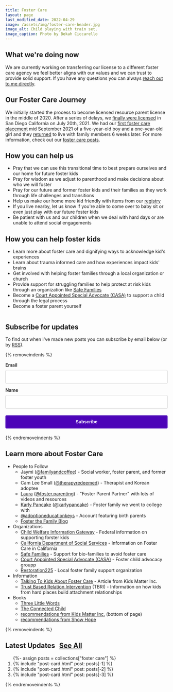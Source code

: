 ```yaml
---
title: Foster Care
layout: page
last_modified_date: 2022-04-29
image: /assets/img/foster-care-header.jpg
image_alt: Child playing with train set.
image_caption: Photo by Bekah Ciccarello
---
```

<style type="text/css">
  :root {
    --color-base-hue: 325;
  }

  .post-list-heading > .btn-link {
    margin-left: 0.5rem;
  }
</style>

## What we're doing now

We are currently working on transferring our license to a different foster care agency we feel better aligns with our values and we can trust to provide solid support. If you have any questions you can always [reach out to me directly](/#connect).

## Our Foster Care Journey

We initially started the process to become licensed resource parent license in the middle of 2020. After a series of delays, we [finally were licensed](/blog/2021/07/26/we're-becoming-foster-parents/) in San Diego California on July 20th, 2021. We had our [first foster care placement](/blog/2021/10/03/we've-started-our-first-placement/) mid September 2021 of a five-year-old boy and a one-year-old girl and they [returned](/blog/2022/01/30/wrapping-up-our-first-fostering-experience/) to live with family members 6 weeks later. For more information, check out our [foster care posts](/posts/tags/foster%20care).

## How you can help us

- Pray that we can use this transitional time to best prepare ourselves and our home for future foster kids
- Pray for wisdom as we adjust to parenthood and make decisions about who we will foster
- Pray for our future and former foster kids and their families as they work through life challenges and transitions
- Help us make our home more kid friendly with items from our [registry](https://www.babylist.com/ciccarello-foster-care)
- If you live nearby, let us know if you're able to come over to baby sit or even just play with our future foster kids
- Be patient with us and our children when we deal with hard days or are unable to attend social engagements

## How you can help foster kids

- Learn more about foster care and dignifying ways to acknowledge kid's experiences
- Learn about trauma informed care and how experiences impact kids' brains
- Get involved with helping foster families through a local organization or church
- Provide support for struggling families to help protect at risk kids through an organization like [Safe Families](https://safe-families.org/)
- Become a [Court Appointed Special Advocate (CASA)](https://www.speakupnow.org/) to support a child through the legal process
- Become a foster parent yourself

<!-- Anchor without hiding behind header -->
<div id="subscribe" style="padding-top: 50px; margin-top: -50px;"></div>

## Subscribe for updates

To find out when I've made new posts you can subscribe by email below (or by [RSS](/posts/tags/foster%20care/feed.xml)).

{% removeindents %}
<style type="text/css">
.ml-form-embedSubmitLoad {
  display: inline-block;
  width: 20px;
  height: 20px;
}
.sr-only {
  position: absolute;
  width: 1px;
  height: 1px;
  padding: 0;
  margin: -1px;
  overflow: hidden;
  clip: rect(0, 0, 0, 0);
  border: 0;
}
.ml-form-embedSubmitLoad:after {
  content: " ";
  display: block;
  width: 11px;
  height: 11px;
  margin: 1px;
  border-radius: 50%;
  border: 4px solid #fff;
  border-color: #fff #fff #fff transparent;
  animation: ml-form-embedSubmitLoad 1.2s linear infinite;
}
@keyframes ml-form-embedSubmitLoad {
  0% {
    transform: rotate(0);
  }
  100% {
    transform: rotate(360deg);
  }
}
#mlb2-4413934.ml-form-embedContainer {
  box-sizing: border-box;
  display: table;
  margin: 0 auto;
  position: static;
  width: 100% !important;
}

#mlb2-4413934.ml-form-embedContainer .ml-form-embedWrapper .ml-form-embedHeader img {
  border-top-left-radius: 4px;
  border-top-right-radius: 4px;
  height: auto;
  margin: 0 auto !important;
  max-width: 100%;
  width: undefinedpx;
}
#mlb2-4413934.ml-form-embedContainer .ml-form-embedWrapper .ml-form-embedBody.ml-form-embedBodyHorizontal {
  padding-bottom: 0;
}
#mlb2-4413934.ml-form-embedContainer .ml-form-embedWrapper .ml-block-form .ml-field-group {
  text-align: left !important;
}
#mlb2-4413934.ml-form-embedContainer .ml-form-embedWrapper .ml-block-form .ml-field-group label {
  margin-bottom: 5px;
  color: #333;
  font-size: 14px;
  font-weight: 700;
  font-style: normal;
  text-decoration: none;
  display: inline-block;
  line-height: 20px;
}
#mlb2-4413934.ml-form-embedContainer .ml-form-embedWrapper .ml-form-embedBody form {
  margin: 0;
  width: 100%;
}
#mlb2-4413934.ml-form-embedContainer .ml-form-embedWrapper .ml-form-embedBody .ml-form-checkboxRow,
#mlb2-4413934.ml-form-embedContainer .ml-form-embedWrapper .ml-form-embedBody .ml-form-formContent {
  margin: 0 0 20px 0;
  width: 100%;
}
#mlb2-4413934.ml-form-embedContainer .ml-form-embedWrapper .ml-form-embedBody .ml-form-checkboxRow {
  float: left;
}
#mlb2-4413934.ml-form-embedContainer .ml-form-embedWrapper .ml-form-embedBody .ml-form-formContent.horozintalForm {
  margin: 0;
  padding: 0 0 20px 0;
  width: 100%;
  height: auto;
  float: left;
}
#mlb2-4413934.ml-form-embedContainer .ml-form-embedWrapper .ml-form-embedBody .ml-form-fieldRow {
  margin: 0 0 10px 0;
  width: 100%;
}
#mlb2-4413934.ml-form-embedContainer .ml-form-embedWrapper .ml-form-embedBody .ml-form-fieldRow.ml-last-item {
  margin: 0;
}
#mlb2-4413934.ml-form-embedContainer .ml-form-embedWrapper .ml-form-embedBody .ml-form-fieldRow.ml-formfieldHorizintal {
  margin: 0;
}
#mlb2-4413934.ml-form-embedContainer .ml-form-embedWrapper .ml-form-embedBody .ml-form-fieldRow input {
  background-color: #fff !important;
  color: #333 !important;
  border-color: #ccc;
  border-radius: 4px !important;
  border-style: solid !important;
  border-width: 1px !important;
  font-size: 14px !important;
  height: auto;
  line-height: 21px !important;
  margin-bottom: 0;
  margin-top: 0;
  margin-left: 0;
  margin-right: 0;
  padding: 10px 10px !important;
  width: 100% !important;
  box-sizing: border-box !important;
  max-width: 100% !important;
}
#mlb2-4413934.ml-form-embedContainer .ml-form-embedWrapper .ml-form-embedBody .ml-form-fieldRow input::-webkit-input-placeholder,
#mlb2-4413934.ml-form-embedContainer .ml-form-embedWrapper .ml-form-embedBody .ml-form-horizontalRow input::-webkit-input-placeholder {
  color: #333;
}
#mlb2-4413934.ml-form-embedContainer .ml-form-embedWrapper .ml-form-embedBody .ml-form-fieldRow input::-moz-placeholder,
#mlb2-4413934.ml-form-embedContainer .ml-form-embedWrapper .ml-form-embedBody .ml-form-horizontalRow input::-moz-placeholder {
  color: #333;
}
#mlb2-4413934.ml-form-embedContainer .ml-form-embedWrapper .ml-form-embedBody .ml-form-fieldRow input:-ms-input-placeholder,
#mlb2-4413934.ml-form-embedContainer .ml-form-embedWrapper .ml-form-embedBody .ml-form-horizontalRow input:-ms-input-placeholder {
  color: #333;
}
#mlb2-4413934.ml-form-embedContainer .ml-form-embedWrapper .ml-form-embedBody .ml-form-fieldRow input:-moz-placeholder,
#mlb2-4413934.ml-form-embedContainer .ml-form-embedWrapper .ml-form-embedBody .ml-form-horizontalRow input:-moz-placeholder {
  color: #333;
}
#mlb2-4413934.ml-form-embedContainer .ml-form-embedWrapper .ml-form-embedBody .ml-form-fieldRow textarea,
#mlb2-4413934.ml-form-embedContainer .ml-form-embedWrapper .ml-form-embedBody .ml-form-horizontalRow textarea {
  background-color: #fff !important;
  color: #333 !important;
  border-color: #ccc !important;
  border-radius: 4px !important;
  border-style: solid !important;
  border-width: 1px !important;
  font-size: 14px !important;
  height: auto;
  line-height: 21px !important;
  margin-bottom: 0;
  margin-top: 0;
  padding: 10px 10px !important;
  width: 100% !important;
  box-sizing: border-box !important;
  max-width: 100% !important;
}
#mlb2-4413934.ml-form-embedContainer .ml-form-embedWrapper .ml-form-embedBody .ml-form-checkboxRow .label-description::before,
#mlb2-4413934.ml-form-embedContainer .ml-form-embedWrapper .ml-form-embedBody .ml-form-embedPermissions .ml-form-embedPermissionsOptionsCheckbox .label-description::before,
#mlb2-4413934.ml-form-embedContainer .ml-form-embedWrapper .ml-form-embedBody .ml-form-fieldRow .custom-checkbox .custom-control-label::before,
#mlb2-4413934.ml-form-embedContainer .ml-form-embedWrapper .ml-form-embedBody .ml-form-fieldRow .custom-radio .custom-control-label::before,
#mlb2-4413934.ml-form-embedContainer .ml-form-embedWrapper .ml-form-embedBody .ml-form-horizontalRow .custom-checkbox .custom-control-label::before,
#mlb2-4413934.ml-form-embedContainer .ml-form-embedWrapper .ml-form-embedBody .ml-form-horizontalRow .custom-radio .custom-control-label::before,
#mlb2-4413934.ml-form-embedContainer .ml-form-embedWrapper .ml-form-embedBody .ml-form-interestGroupsRow .ml-form-interestGroupsRowCheckbox .label-description::before {
  border-color: #ccc !important;
  background-color: #fff !important;
}
#mlb2-4413934.ml-form-embedContainer .ml-form-embedWrapper .ml-form-embedBody .ml-form-fieldRow input.custom-control-input[type="checkbox"] {
  box-sizing: border-box;
  padding: 0;
  position: absolute;
  z-index: -1;
  opacity: 0;
  margin-top: 5px;
  margin-left: -1.5rem;
  overflow: visible;
}
#mlb2-4413934.ml-form-embedContainer .ml-form-embedWrapper .ml-form-embedBody .ml-form-checkboxRow .label-description::before,
#mlb2-4413934.ml-form-embedContainer .ml-form-embedWrapper .ml-form-embedBody .ml-form-embedPermissions .ml-form-embedPermissionsOptionsCheckbox .label-description::before,
#mlb2-4413934.ml-form-embedContainer .ml-form-embedWrapper .ml-form-embedBody .ml-form-fieldRow .custom-checkbox .custom-control-label::before,
#mlb2-4413934.ml-form-embedContainer .ml-form-embedWrapper .ml-form-embedBody .ml-form-horizontalRow .custom-checkbox .custom-control-label::before,
#mlb2-4413934.ml-form-embedContainer .ml-form-embedWrapper .ml-form-embedBody .ml-form-interestGroupsRow .ml-form-interestGroupsRowCheckbox .label-description::before {
  border-radius: 4px !important;
}
#mlb2-4413934.ml-form-embedContainer .ml-form-embedWrapper .ml-form-embedBody .ml-form-checkboxRow input[type="checkbox"]:checked ~ .label-description::after,
#mlb2-4413934.ml-form-embedContainer .ml-form-embedWrapper .ml-form-embedBody .ml-form-embedPermissions .ml-form-embedPermissionsOptionsCheckbox input[type="checkbox"]:checked ~ .label-description::after,
#mlb2-4413934.ml-form-embedContainer .ml-form-embedWrapper .ml-form-embedBody .ml-form-fieldRow .custom-checkbox .custom-control-input:checked ~ .custom-control-label::after,
#mlb2-4413934.ml-form-embedContainer .ml-form-embedWrapper .ml-form-embedBody .ml-form-horizontalRow .custom-checkbox .custom-control-input:checked ~ .custom-control-label::after,
#mlb2-4413934.ml-form-embedContainer .ml-form-embedWrapper .ml-form-embedBody .ml-form-interestGroupsRow .ml-form-interestGroupsRowCheckbox input[type="checkbox"]:checked ~ .label-description::after {
  background-image: url("data:image/svg+xml,%3csvg xmlns='http://www.w3.org/2000/svg' viewBox='0 0 8 8'%3e%3cpath fill='%23fff' d='M6.564.75l-3.59 3.612-1.538-1.55L0 4.26 2.974 7.25 8 2.193z'/%3e%3c/svg%3e");
}
#mlb2-4413934.ml-form-embedContainer .ml-form-embedWrapper .ml-form-embedBody .ml-form-fieldRow .custom-radio .custom-control-input:checked ~ .custom-control-label::after {
  background-image: url("data:image/svg+xml,%3csvg xmlns='http://www.w3.org/2000/svg' viewBox='-4 -4 8 8'%3e%3ccircle r='3' fill='%23fff'/%3e%3c/svg%3e");
}
#mlb2-4413934.ml-form-embedContainer .ml-form-embedWrapper .ml-form-embedBody .ml-form-checkboxRow input[type="checkbox"]:checked ~ .label-description::before,
#mlb2-4413934.ml-form-embedContainer .ml-form-embedWrapper .ml-form-embedBody .ml-form-embedPermissions .ml-form-embedPermissionsOptionsCheckbox input[type="checkbox"]:checked ~ .label-description::before,
#mlb2-4413934.ml-form-embedContainer .ml-form-embedWrapper .ml-form-embedBody .ml-form-fieldRow .custom-checkbox .custom-control-input:checked ~ .custom-control-label::before,
#mlb2-4413934.ml-form-embedContainer .ml-form-embedWrapper .ml-form-embedBody .ml-form-fieldRow .custom-radio .custom-control-input:checked ~ .custom-control-label::before,
#mlb2-4413934.ml-form-embedContainer .ml-form-embedWrapper .ml-form-embedBody .ml-form-horizontalRow .custom-checkbox .custom-control-input:checked ~ .custom-control-label::before,
#mlb2-4413934.ml-form-embedContainer .ml-form-embedWrapper .ml-form-embedBody .ml-form-horizontalRow .custom-radio .custom-control-input:checked ~ .custom-control-label::before,
#mlb2-4413934.ml-form-embedContainer .ml-form-embedWrapper .ml-form-embedBody .ml-form-interestGroupsRow .ml-form-interestGroupsRowCheckbox input[type="checkbox"]:checked ~ .label-description::before {
  border-color: #4c04b8 !important;
  background-color: #4c04b8 !important;
  color: #fff !important;
}
#mlb2-4413934.ml-form-embedContainer .ml-form-embedWrapper .ml-form-embedBody .ml-form-fieldRow .custom-checkbox .custom-control-label::after,
#mlb2-4413934.ml-form-embedContainer .ml-form-embedWrapper .ml-form-embedBody .ml-form-fieldRow .custom-checkbox .custom-control-label::before,
#mlb2-4413934.ml-form-embedContainer .ml-form-embedWrapper .ml-form-embedBody .ml-form-fieldRow .custom-radio .custom-control-label::after,
#mlb2-4413934.ml-form-embedContainer .ml-form-embedWrapper .ml-form-embedBody .ml-form-fieldRow .custom-radio .custom-control-label::before,
#mlb2-4413934.ml-form-embedContainer .ml-form-embedWrapper .ml-form-embedBody .ml-form-horizontalRow .custom-checkbox .custom-control-label::after,
#mlb2-4413934.ml-form-embedContainer .ml-form-embedWrapper .ml-form-embedBody .ml-form-horizontalRow .custom-checkbox .custom-control-label::before,
#mlb2-4413934.ml-form-embedContainer .ml-form-embedWrapper .ml-form-embedBody .ml-form-horizontalRow .custom-radio .custom-control-label::after,
#mlb2-4413934.ml-form-embedContainer .ml-form-embedWrapper .ml-form-embedBody .ml-form-horizontalRow .custom-radio .custom-control-label::before {
  top: 2px;
  box-sizing: border-box;
}
#mlb2-4413934.ml-form-embedContainer .ml-form-embedWrapper .ml-form-embedBody .ml-form-checkboxRow .label-description::after,
#mlb2-4413934.ml-form-embedContainer .ml-form-embedWrapper .ml-form-embedBody .ml-form-checkboxRow .label-description::before,
#mlb2-4413934.ml-form-embedContainer .ml-form-embedWrapper .ml-form-embedBody .ml-form-embedPermissions .ml-form-embedPermissionsOptionsCheckbox .label-description::after,
#mlb2-4413934.ml-form-embedContainer .ml-form-embedWrapper .ml-form-embedBody .ml-form-embedPermissions .ml-form-embedPermissionsOptionsCheckbox .label-description::before {
  top: 0 !important;
  box-sizing: border-box !important;
}
#mlb2-4413934.ml-form-embedContainer .ml-form-embedWrapper .ml-form-embedBody .ml-form-checkboxRow .label-description::after,
#mlb2-4413934.ml-form-embedContainer .ml-form-embedWrapper .ml-form-embedBody .ml-form-checkboxRow .label-description::before {
  top: 0 !important;
  box-sizing: border-box !important;
}
#mlb2-4413934.ml-form-embedContainer .ml-form-embedWrapper .ml-form-embedBody .ml-form-interestGroupsRow .ml-form-interestGroupsRowCheckbox .label-description::after {
  top: 0 !important;
  box-sizing: border-box !important;
  position: absolute;
  left: -1.5rem;
  display: block;
  width: 1rem;
  height: 1rem;
  content: "";
}
#mlb2-4413934.ml-form-embedContainer .ml-form-embedWrapper .ml-form-embedBody .ml-form-interestGroupsRow .ml-form-interestGroupsRowCheckbox .label-description::before {
  top: 0 !important;
  box-sizing: border-box !important;
}
#mlb2-4413934.ml-form-embedContainer .ml-form-embedWrapper .ml-form-embedBody .custom-control-label::before {
  position: absolute;
  top: 4px;
  left: -1.5rem;
  display: block;
  width: 16px;
  height: 16px;
  pointer-events: none;
  content: "";
  background-color: #fff;
  border: #adb5bd solid 1px;
  border-radius: 50%;
}
#mlb2-4413934.ml-form-embedContainer .ml-form-embedWrapper .ml-form-embedBody .custom-control-label::after {
  position: absolute;
  top: 2px !important;
  left: -1.5rem;
  display: block;
  width: 1rem;
  height: 1rem;
  content: "";
}
#mlb2-4413934.ml-form-embedContainer .ml-form-embedWrapper .ml-form-embedBody .ml-form-checkboxRow .label-description::before,
#mlb2-4413934.ml-form-embedContainer .ml-form-embedWrapper .ml-form-embedBody .ml-form-embedPermissions .ml-form-embedPermissionsOptionsCheckbox .label-description::before,
#mlb2-4413934.ml-form-embedContainer .ml-form-embedWrapper .ml-form-embedBody .ml-form-interestGroupsRow .ml-form-interestGroupsRowCheckbox .label-description::before {
  position: absolute;
  top: 4px;
  left: -1.5rem;
  display: block;
  width: 16px;
  height: 16px;
  pointer-events: none;
  content: "";
  background-color: #fff;
  border: #adb5bd solid 1px;
  border-radius: 50%;
}
#mlb2-4413934.ml-form-embedContainer .ml-form-embedWrapper .ml-form-embedBody .ml-form-embedPermissions .ml-form-embedPermissionsOptionsCheckbox .label-description::after {
  position: absolute;
  top: 0 !important;
  left: -1.5rem;
  display: block;
  width: 1rem;
  height: 1rem;
  content: "";
}
#mlb2-4413934.ml-form-embedContainer .ml-form-embedWrapper .ml-form-embedBody .ml-form-checkboxRow .label-description::after {
  position: absolute;
  top: 0 !important;
  left: -1.5rem;
  display: block;
  width: 1rem;
  height: 1rem;
  content: "";
}
#mlb2-4413934.ml-form-embedContainer .ml-form-embedWrapper .ml-form-embedBody .custom-radio .custom-control-label::after {
  background: no-repeat 50%/50% 50%;
}
#mlb2-4413934.ml-form-embedContainer .ml-form-embedWrapper .ml-form-embedBody .custom-checkbox .custom-control-label::after,
#mlb2-4413934.ml-form-embedContainer .ml-form-embedWrapper .ml-form-embedBody .ml-form-checkboxRow .label-description::after,
#mlb2-4413934.ml-form-embedContainer .ml-form-embedWrapper .ml-form-embedBody .ml-form-embedPermissions .ml-form-embedPermissionsOptionsCheckbox .label-description::after,
#mlb2-4413934.ml-form-embedContainer .ml-form-embedWrapper .ml-form-embedBody .ml-form-interestGroupsRow .ml-form-interestGroupsRowCheckbox .label-description::after {
  background: no-repeat 50%/50% 50%;
}
#mlb2-4413934.ml-form-embedContainer .ml-form-embedWrapper .ml-form-embedBody .ml-form-fieldRow .custom-control,
#mlb2-4413934.ml-form-embedContainer .ml-form-embedWrapper .ml-form-embedBody .ml-form-horizontalRow .custom-control {
  position: relative;
  display: block;
  min-height: 1.5rem;
  padding-left: 1.5rem;
}
#mlb2-4413934.ml-form-embedContainer .ml-form-embedWrapper .ml-form-embedBody .ml-form-fieldRow .custom-checkbox .custom-control-input,
#mlb2-4413934.ml-form-embedContainer .ml-form-embedWrapper .ml-form-embedBody .ml-form-fieldRow .custom-radio .custom-control-input,
#mlb2-4413934.ml-form-embedContainer .ml-form-embedWrapper .ml-form-embedBody .ml-form-horizontalRow .custom-checkbox .custom-control-input,
#mlb2-4413934.ml-form-embedContainer .ml-form-embedWrapper .ml-form-embedBody .ml-form-horizontalRow .custom-radio .custom-control-input {
  position: absolute;
  z-index: -1;
  opacity: 0;
  box-sizing: border-box;
  padding: 0;
}
#mlb2-4413934.ml-form-embedContainer .ml-form-embedWrapper .ml-form-embedBody .ml-form-fieldRow .custom-checkbox .custom-control-label,
#mlb2-4413934.ml-form-embedContainer .ml-form-embedWrapper .ml-form-embedBody .ml-form-fieldRow .custom-radio .custom-control-label,
#mlb2-4413934.ml-form-embedContainer .ml-form-embedWrapper .ml-form-embedBody .ml-form-horizontalRow .custom-checkbox .custom-control-label,
#mlb2-4413934.ml-form-embedContainer .ml-form-embedWrapper .ml-form-embedBody .ml-form-horizontalRow .custom-radio .custom-control-label {
  color: #000;
  font-size: 12px !important;
  line-height: 22px;
  margin-bottom: 0;
  position: relative;
  vertical-align: top;
  font-style: normal;
  font-weight: 700;
}
#mlb2-4413934.ml-form-embedContainer .ml-form-embedWrapper .ml-form-embedBody .ml-form-fieldRow .custom-select,
#mlb2-4413934.ml-form-embedContainer .ml-form-embedWrapper .ml-form-embedBody .ml-form-horizontalRow .custom-select {
  background-color: #fff !important;
  color: #333 !important;
  border-color: #ccc !important;
  border-radius: 4px !important;
  border-style: solid !important;
  border-width: 1px !important;
  font-size: 14px !important;
  line-height: 20px !important;
  margin-bottom: 0;
  margin-top: 0;
  padding: 10px 28px 10px 12px !important;
  width: 100% !important;
  box-sizing: border-box !important;
  max-width: 100% !important;
  height: auto;
  display: inline-block;
  vertical-align: middle;
  background: url(https://cdn.mailerlite.com/images/default/dropdown.svg) no-repeat right 0.75rem center/8px 10px;
  -webkit-appearance: none;
  -moz-appearance: none;
  appearance: none;
}
#mlb2-4413934.ml-form-embedContainer .ml-form-embedWrapper .ml-form-embedBody .ml-form-horizontalRow {
  height: auto;
  width: 100%;
  float: left;
}
.ml-form-formContent.horozintalForm .ml-form-horizontalRow .ml-input-horizontal {
  width: 70%;
  float: left;
}
.ml-form-formContent.horozintalForm .ml-form-horizontalRow .ml-button-horizontal {
  width: 30%;
  float: left;
}
.ml-form-formContent.horozintalForm .ml-form-horizontalRow .ml-button-horizontal.labelsOn {
  padding-top: 25px;
}
.ml-form-formContent.horozintalForm .ml-form-horizontalRow .horizontal-fields {
  box-sizing: border-box;
  float: left;
  padding-right: 10px;
}
#mlb2-4413934.ml-form-embedContainer .ml-form-embedWrapper .ml-form-embedBody .ml-form-horizontalRow input {
  background-color: #fff;
  color: #333;
  border-color: #ccc;
  border-radius: 4px;
  border-style: solid;
  border-width: 1px;
  font-size: 14px;
  line-height: 20px;
  margin-bottom: 0;
  margin-top: 0;
  padding: 10px 10px;
  width: 100%;
  box-sizing: border-box;
  overflow-y: initial;
}
#mlb2-4413934.ml-form-embedContainer .ml-form-embedWrapper .ml-form-embedBody .ml-form-horizontalRow button {
  background-color: var(--color-accent, #4c04b8);
  border-color: var(--color-accent, #4c04b8);
  border-style: solid;
  border-width: 1px;
  border-radius: 4px;
  box-shadow: none;
  color: #fff !important;
  cursor: pointer;
  font-size: 14px !important;
  font-weight: 700;
  line-height: 20px;
  margin: 0 !important;
  padding: 10px !important;
  width: 100%;
  height: auto;
}
#mlb2-4413934.ml-form-embedContainer .ml-form-embedWrapper .ml-form-embedBody .ml-form-horizontalRow button:hover {
  background-color: var(--color-accent-light, #333);
  border-color: var(--color-accent-light, #333);
}
#mlb2-4413934.ml-form-embedContainer .ml-form-embedWrapper .ml-form-embedBody .ml-form-checkboxRow input[type="checkbox"] {
  box-sizing: border-box;
  padding: 0;
  position: absolute;
  z-index: -1;
  opacity: 0;
  margin-top: 5px;
  margin-left: -1.5rem;
  overflow: visible;
}
#mlb2-4413934.ml-form-embedContainer .ml-form-embedWrapper .ml-form-embedBody .ml-form-checkboxRow .label-description {
  color: #000;
  display: block;
  font-size: 12px;
  text-align: left;
  margin-bottom: 0;
  position: relative;
  vertical-align: top;
}
#mlb2-4413934.ml-form-embedContainer .ml-form-embedWrapper .ml-form-embedBody .ml-form-checkboxRow label {
  font-weight: 400;
  margin: 0;
  padding: 0;
  position: relative;
  display: block;
  min-height: 24px;
  padding-left: 24px;
}
#mlb2-4413934.ml-form-embedContainer .ml-form-embedWrapper .ml-form-embedBody .ml-form-checkboxRow label a {
  color: #000;
  text-decoration: underline;
}
#mlb2-4413934.ml-form-embedContainer .ml-form-embedWrapper .ml-form-embedBody .ml-form-checkboxRow label p {
  color: #000 !important;
  font-size: 12px !important;
  font-weight: 400 !important;
  line-height: 18px !important;
  padding: 0 !important;
  margin: 0 5px 0 0 !important;
}
#mlb2-4413934.ml-form-embedContainer .ml-form-embedWrapper .ml-form-embedBody .ml-form-checkboxRow label p:last-child {
  margin: 0;
}
#mlb2-4413934.ml-form-embedContainer .ml-form-embedWrapper .ml-form-embedBody .ml-form-embedSubmit {
  margin: 0 0 20px 0;
  float: left;
  width: 100%;
}
#mlb2-4413934.ml-form-embedContainer .ml-form-embedWrapper .ml-form-embedBody .ml-form-embedSubmit button {
  background-color: var(--color-accent, #4c04b8);
  border: none !important;
  border-radius: 4px !important;
  box-shadow: none !important;
  color: #fff !important;
  cursor: pointer;
  font-size: 14px !important;
  font-weight: 700 !important;
  line-height: 21px !important;
  height: auto;
  padding: 10px !important;
  width: 100% !important;
  box-sizing: border-box !important;
}
#mlb2-4413934.ml-form-embedContainer .ml-form-embedWrapper .ml-form-embedBody .ml-form-embedSubmit button.loading {
  display: none;
}
#mlb2-4413934.ml-form-embedContainer .ml-form-embedWrapper .ml-form-embedBody .ml-form-embedSubmit button:hover {
  background-color: var(--color-accent-light, #333);
}
.ml-subscribe-close {
  width: 30px;
  height: 30px;
  background: url(https://cdn.mailerlite.com/images/default/modal_close.png) no-repeat;
  background-size: 30px;
  cursor: pointer;
  margin-top: -10px;
  margin-right: -10px;
  position: absolute;
  top: 0;
  right: 0;
}
.ml-error input {
  border-color: red !important;
}
.ml-error .label-description,
.ml-error .label-description p,
.ml-error .label-description p a,
.ml-error label:first-child {
  color: red !important;
}
#mlb2-4413934.ml-form-embedContainer .ml-form-embedWrapper .ml-form-embedBody .ml-form-checkboxRow.ml-error .label-description p,
#mlb2-4413934.ml-form-embedContainer .ml-form-embedWrapper .ml-form-embedBody .ml-form-checkboxRow.ml-error .label-description p:first-letter {
  color: red !important;
}
.ml-form-successBody {
  padding: 40px 0 80px;
  text-align: center;
}
@media only screen and (max-width: 400px) {
  .ml-form-embedWrapper.embedDefault,
  .ml-form-embedWrapper.embedPopup {
    width: 100% !important;
  }
  .ml-form-formContent.horozintalForm {
    float: left !important;
  }
  .ml-form-formContent.horozintalForm .ml-form-horizontalRow {
    height: auto !important;
    width: 100% !important;
    float: left !important;
  }
  .ml-form-formContent.horozintalForm .ml-form-horizontalRow .ml-input-horizontal {
    width: 100% !important;
  }
  .ml-form-formContent.horozintalForm .ml-form-horizontalRow .ml-input-horizontal > div {
    padding-right: 0 !important;
    padding-bottom: 10px;
  }
  .ml-form-formContent.horozintalForm .ml-button-horizontal {
    width: 100% !important;
  }
  .ml-form-formContent.horozintalForm .ml-button-horizontal.labelsOn {
    padding-top: 0 !important;
  }
}

</style>
<div id="mlb2-4413934" class="ml-form-embedContainer ml-subscribe-form ml-subscribe-form-4413934">
  <div>
    <div class="ml-form-embedWrapper embedForm">
      <div class="ml-form-embedBody ml-form-embedBodyDefault row-form">
        <form class="ml-block-form" action="https://static.mailerlite.com/webforms/submit/b2g2o5" data-code="b2g2o5" method="post" target="_blank">
          <div class="ml-form-formContent">
            <div class="ml-form-fieldRow">
              <div class="ml-field-group ml-field-email ml-validate-email ml-validate-required">
                <label>Email</label>
                <input aria-label="email" aria-required="true" type="email" class="form-control" data-inputmask="" name="fields[email]" placeholder="" autocomplete="email">
              </div>
            </div>
            <div class="ml-form-fieldRow ml-last-item">
              <div class="ml-field-group ml-field-name">
                <label>Name</label>
                <input aria-label="name" type="text" class="form-control" data-inputmask="" name="fields[name]" placeholder="" autocomplete="name">
              </div>
            </div>
          </div>
          <input type="hidden" name="ml-submit" value="1">
          <div class="ml-form-embedSubmit">
            <button type="submit" class="primary">Subscribe</button>
            <button disabled="disabled" style="display:none" type="button" class="loading"> <div class="ml-form-embedSubmitLoad"></div> <span class="sr-only">Loading...</span> </button>
          </div>
          <input type="hidden" name="anticsrf" value="true">
        </form>
      </div>
      <div class="ml-form-successBody row-success" style="display:none">
        <h2>Thank you!</h2>
        <p>You have successfully submitted your email. Click the link in your email to confirm that the email address is correct.</p>
      </div>
    </div>
  </div>
</div>
<script>
  function ml_webform_success_4413934(){var r=ml_jQuery||jQuery;r(".ml-subscribe-form-4413934 .row-success").show(),r(".ml-subscribe-form-4413934 .row-form").hide()}
</script>
<script src="https://static.mailerlite.com/js/w/webforms.min.js?v0c75f831c56857441820dcec3163967c" type="text/javascript"></script>
{% endremoveindents %}

## Learn more about Foster Care

- People to Follow
  - Jaymi ([@familyandcoffee](https://www.instagram.com/familyandcoffee/)) - Social worker, foster parent, and former foster youth
  - Cam Lee Small ([@therapyredeemed](https://www.instagram.com/therapyredeemed/)) - Therapist and Korean adoptee
  - [Laura](https://www.fosterparentpartner.com/) ([@foster.parenting](https://www.instagram.com/foster.parenting/)) - "Foster Parent Partner" with lots of videos and resources
  - [Karly Pancake](https://www.karlypancake.com/) ([@karlypancake](https://instagram.com/karlypancake)) - Foster family we went to college with
  - [@adoptioneducationkeys](https://instagram.com/adoptioneducationkeys) - Account featuring birth parents
  - [Foster the Family Blog](http://www.fosterthefamilyblog.com/)
- Organizations
  - [Child Welfare Information Gateway](https://www.childwelfare.gov/topics/outofhome/resources-foster-families/how-to/) - Federal information on supporting forster kids
  - [California Department of Social Services](https://www.cdss.ca.gov/inforesources/foster-care) - Information on Foster Care in California
  - [Safe Families](https://safe-families.org/) - Support for bio-families to avoid foster care
  - [Court Appointed Special Advocate (CASA)](https://www.speakupnow.org/) - Foster child advocacy groupp
  - [Restoration225](http://restoration225.org/) - Local foster family support organization
- Information
  - [Talking To Kids About Foster Care](https://kidsmatterinc.org/get-help/for-families/talking-to-kids-about-foster-care/) - Article from Kids Matter Inc.
  - [Trust Based Relation Intervention](https://child.tcu.edu/about-us/tbri/) (TBRI) - Information on how kids from hard places build attachment relationships
- Books
  - [Three Little Words](http://rhodes-courter.com/three-little-words/)
  - [The Connected Child](https://showhope.org/product/the-connected-child/)
  - [recommendations from Kids Matter Inc.](https://kidsmatterinc.org/get-help/for-families/talking-to-kids-about-foster-care/) (bottom of page)
  - [recommendations from Show Hope](https://showhope.org/recommended-resources/)

{% removeindents %}
<div class="home container">
 <h2 class="post-list-heading">
  Latest Updates
    <a class="btn-link btn-alternate" href="/posts/tags/foster care">
        See All
    </a>
 </h2>
 <ol class="post-list">
  {%- assign posts = collections["foster care"] %}
    <li>
    {% include "post-card.html" post: posts[-1] %}
    </li>
    <li>
    {% include "post-card.html" post: posts[-2] %}
    </li>
    <li>
    {% include "post-card.html" post: posts[-3] %}
    </li>
  </ol>
</div>
{% endremoveindents %}
